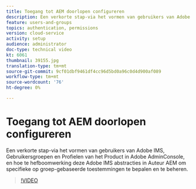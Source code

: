 ```yaml
---
title: Toegang tot AEM doorlopen configureren
description: Een verkorte stap-via het vormen van gebruikers van Adobe IMS, Gebruikersgroepen en Profielen van het Product in Adobe AdminConsole, en hoe te hefboomwerking deze Adobe IMS abstracties in Auteur AEM om specifieke op groep-gebaseerde toestemmingen te bepalen en te beheren.
feature: users-and-groups
topics: authentication, permissions
version: cloud-service
activity: setup
audience: administrator
doc-type: technical video
kt: 6061
thumbnail: 39155.jpg
translation-type: tm+mt
source-git-commit: 9cf01dbf9461df4cc96d5bd0a96c0d4d900af089
workflow-type: tm+mt
source-wordcount: '76'
ht-degree: 0%

---
```



# Toegang tot AEM doorlopen configureren

Een verkorte stap-via het vormen van gebruikers van Adobe IMS, Gebruikersgroepen en Profielen van het Product in Adobe AdminConsole, en hoe te hefboomwerking deze Adobe IMS abstracties in Auteur AEM om specifieke op groep-gebaseerde toestemmingen te bepalen en te beheren.

>[!VIDEO](https://video.tv.adobe.com/v/39155/?quality=12&learn=on)
